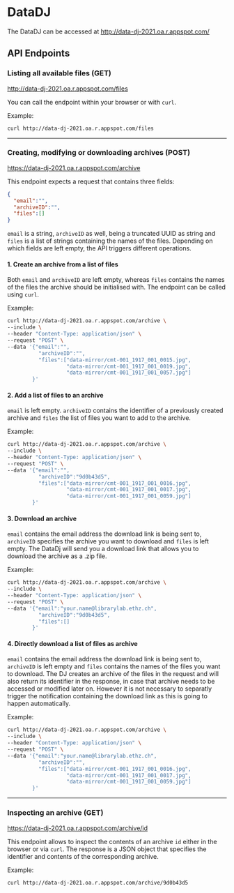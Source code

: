 # DataDJ

The DataDJ can be accessed at http://data-dj-2021.oa.r.appspot.com/

## API Endpoints

### Listing all available files (GET)
http://data-dj-2021.oa.r.appspot.com/files

You can call the endpoint within your browser or with `curl`.

Example:

```bash
curl http://data-dj-2021.oa.r.appspot.com/files 
```

---

### Creating, modifying or downloading archives (POST)
https://data-dj-2021.oa.r.appspot.com/archive

This endpoint expects a request that contains three fields:

```json
{
  "email":"",
  "archiveID":"",
  "files":[]
}
```
`email` is a string, `archiveID` as well, being a truncated UUID as string and `files` is a list of strings containing the names of the files.
Depending on which fields are left empty, the API triggers different operations.


#### 1. Create an archive from a list of files

Both `email` and `archiveID` are left empty, whereas `files` contains the names of the files the archive should be initialised with. The endpoint can be called using `curl`.

Example:
```bash
curl http://data-dj-2021.oa.r.appspot.com/archive \
--include \
--header "Content-Type: application/json" \
--request "POST" \
--data '{"email":"",
          "archiveID":"",
          "files":["data-mirror/cmt-001_1917_001_0015.jpg",
                   "data-mirror/cmt-001_1917_001_0019.jpg",
                   "data-mirror/cmt-001_1917_001_0057.jpg"]
        }'
```

#### 2. Add a list of files to an archive

`email` is left empty. `archiveID` contains the identifier of a previously created archive and `files` the list of files you want to add to the archive.

Example:
```bash
curl http://data-dj-2021.oa.r.appspot.com/archive \
--include \
--header "Content-Type: application/json" \
--request "POST" \
--data '{"email":"",
          "archiveID":"9d0b43d5",
          "files":["data-mirror/cmt-001_1917_001_0016.jpg",
                   "data-mirror/cmt-001_1917_001_0017.jpg",
                   "data-mirror/cmt-001_1917_001_0059.jpg"]
        }'
```

#### 3. Download an archive

`email` contains the email address the download link is being sent to, `archiveID` specifies the archive you want to download and `files` is left empty. The DataDj will send you a download link that allows you to download the archive as a .zip file.

Example:
```bash
curl http://data-dj-2021.oa.r.appspot.com/archive \
--include \
--header "Content-Type: application/json" \
--request "POST" \
--data '{"email":"your.name@librarylab.ethz.ch",
          "archiveID":"9d0b43d5",
          "files":[]
        }'
```

#### 4. Directly download a list of files as archive

`email` contains the email address the download link is being sent to, `archiveID` is left empty and `files` contains the names of the files you want to download.
The DJ creates an archive of the files in the request and will also return its identifier in the response, in case that archive needs to be accessed or modified later on. However it is not necessary to separatly trigger the notification containing the download link as this is going to happen automatically.

Example:
```bash
curl http://data-dj-2021.oa.r.appspot.com/archive \
--include \
--header "Content-Type: application/json" \
--request "POST" \
--data '{"email":"your.name@librarylab.ethz.ch",
          "archiveID":"",
          "files":["data-mirror/cmt-001_1917_001_0016.jpg",
                   "data-mirror/cmt-001_1917_001_0017.jpg",
                   "data-mirror/cmt-001_1917_001_0059.jpg"]
        }'
```

---

### Inspecting an archive (GET)

https://data-dj-2021.oa.r.appspot.com/archive/id

This endpoint allows to inspect the contents of an archive `id` either in the browser or via `curl`. The response is a JSON object that specifies the identifier and contents of the corresponding archive.

Example:
```bash
curl http://data-dj-2021.oa.r.appspot.com/archive/9d0b43d5
```

